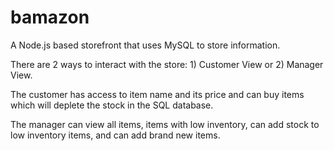 # bamazon

A Node.js based storefront that uses MySQL to store information.

There are 2 ways to interact with the store: 1) Customer View or 2) Manager View.

The customer has access to item name and its price and can buy items which will deplete the stock in the SQL database.

The manager can view all items, items with low inventory, can add stock to low inventory items, and can add brand new items.
